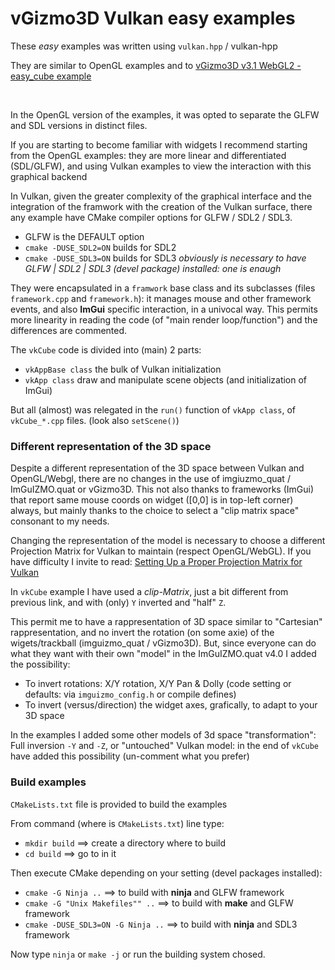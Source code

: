 # vGizmo3D Vulkan easy examples
These *easy* examples was written using `vulkan.hpp` / vulkan-hpp      



They are similar to OpenGL examples and to [vGizmo3D v3.1 WebGL2 - easy_cube example](https://brutpitt.github.io/myRepos/vGizmo3D/wglCubeExamples.html)

<p>&nbsp;<br></p>
In the OpenGL version of the examples, it was opted to separate the GLFW and SDL versions in distinct files.

If you are starting to become familiar with widgets I recommend starting from the OpenGL examples: they are more linear and differentiated (SDL/GLFW), and using Vulkan examples to view the interaction with this graphical backend

In Vulkan, given the greater complexity of the graphical interface and the integration of the framwork with the creation of the Vulkan surface, there any example have CMake compiler options for GLFW / SDL2 / SDL3.
- GLFW is the DEFAULT option
- `cmake -DUSE_SDL2=ON` builds for SDL2
- `cmake -DUSE_SDL3=ON` builds for SDL3
*obviously is necessary to have GLFW | SDL2 | SDL3 (devel package) installed: one is enaugh*

They were encapsulated in a `framwork` base class and its subclasses (files `framework.cpp` and `framework.h`): it manages mouse and other framework events, and also **ImGui** specific interaction, in a univocal way.
This permits more linearity in reading the code (of "main render loop/function") and the differences are commented.

The `vkCube` code is divided into (main) 2 parts:
- `vkAppBase class` the bulk of Vulkan initialization 
- `vkApp class` draw and manipulate scene objects (and initialization of ImGui)

But all (almost) was relegated in the `run()` function of `vkApp class`, of `vkCube_*.cpp` files. 
(look also `setScene()`)


### Different representation of the 3D space
Despite a different representation of the 3D space between Vulkan and OpenGL/Webgl, there are no changes in the use of imgiuzmo_quat / ImGuIZMO.quat or vGizmo3D.
This not also thanks to frameworks (ImGui) that report same mouse coords on widget ([0,0] is in top-left corner) always, but mainly thanks to the choice to select a "clip matrix space" consonant to my needs.

Changing the representation of the model is necessary to choose a different Projection Matrix for Vulkan to maintain (respect OpenGL/WebGL).
If you have difficulty I invite to read: [Setting Up a Proper Projection Matrix for Vulkan](https://johannesugb.github.io/gpu-programming/setting-up-a-proper-vulkan-projection-matrix/) 


In `vkCube` example I have used a *clip-Matrix*, just a bit different from previous link, and with (only) `Y` inverted and "half" `Z`.

This permit me to have a rappresentation of 3D space similar to "Cartesian" rappresentation, and no invert the rotation (on some axie) of the wigets/trackball (imguizmo_quat / vGizmo3D).
But, since everyone can do what they want with their own "model" in the ImGuIZMO.quat v4.0 I added the possibility:
- To invert rotations: X/Y rotation, X/Y Pan & Dolly (code setting or defaults: via `imguizmo_config.h` or compile defines)
- To invert (versus/direction) the widget axes, grafically, to adapt to your 3D space

In the examples I added some other models of 3d space "transformation":
Full inversion `-Y` and `-Z`, or "untouched" Vulkan model: in the end of `vkCube` have added this possibility (un-comment what you prefer)


### Build examples

`CMakeLists.txt` file is provided to build the examples

From command (where is `CMakeLists.txt`) line type:
- `mkdir build` ==> create a directory where to build
- `cd build` ==> go to in it   

Then execute CMake depending on your setting (devel packages installed):
- `cmake -G Ninja ..` ==> to build with **ninja** and GLFW framework
- `cmake -G "Unix Makefiles"" ..` ==> to build with **make** and GLFW framework
- `cmake -DUSE_SDL3=ON -G Ninja ..` ==> to build with **ninja** and SDL3 framework

Now type
`ninja` or `make -j` or run the building system chosed.